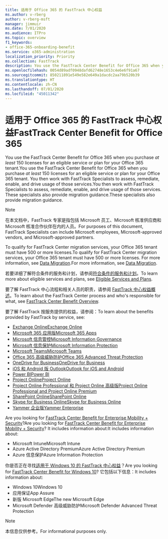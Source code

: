 ```yaml
---
title: 适用于 Office 365 的 FastTrack 中心权益
ms.author: v-rberg
author: v-rberg-msft
manager: jimmuir
ms.date: 7/01/2020
ms.audience: ITPro
ms.topic: overview
f1_keywords:
- office-365-onboarding-benefit
ms.service: o365-administration
localization_priority: Priority
ms.collection: FastTrack
description: You use the FastTrack Center Benefit for Office 365 when you purchase at least 150 licenses for an eligible service or plan for your Office 365 tenant. You then work with FastTrack Specialists to assess, remediate, enable, and drive usage of those services. These specialists also provide migration guidance.
ms.openlocfilehash: 0054d89adf0948dafd62748e1653c4e6e6f91a67
ms.sourcegitcommit: 850211891e549e582e649a1dacdc2aa79b520b39
ms.translationtype: HT
ms.contentlocale: zh-CN
ms.lasthandoff: 07/01/2020
ms.locfileid: "45011342"
---
```

# <a name="fasttrack-center-benefit-for-office-365"></a><span data-ttu-id="4cad1-105">适用于 Office 365 的 FastTrack 中心权益</span><span class="sxs-lookup"><span data-stu-id="4cad1-105">FastTrack Center Benefit for Office 365</span></span>

<span data-ttu-id="4cad1-106">You use the FastTrack Center Benefit for Office 365 when you purchase  *at least*  150 licenses for an eligible service or plan for your Office 365 tenant.</span><span class="sxs-lookup"><span data-stu-id="4cad1-106">You use the FastTrack Center Benefit for Office 365 when you purchase  *at least*  150 licenses for an eligible service or plan for your Office 365 tenant.</span></span> <span data-ttu-id="4cad1-107">You then work with FastTrack Specialists to assess, remediate, enable, and drive usage of those services.</span><span class="sxs-lookup"><span data-stu-id="4cad1-107">You then work with FastTrack Specialists to assess, remediate, enable, and drive usage of those services.</span></span> <span data-ttu-id="4cad1-108">These specialists also provide migration guidance.</span><span class="sxs-lookup"><span data-stu-id="4cad1-108">These specialists also provide migration guidance.</span></span> 
  
> [!NOTE]
> <span data-ttu-id="4cad1-109">在本文档中，FastTrack 专家是指包括 Microsoft 员工、Microsoft 核准供应商和 Microsoft 核准合作伙伴在内的人员。</span><span class="sxs-lookup"><span data-stu-id="4cad1-109">For purposes of this document, FastTrack Specialists can include Microsoft employees, Microsoft-approved vendors, and Microsoft-approved partners.</span></span> 
  
<span data-ttu-id="4cad1-110">To qualify for FastTrack Center migration services, your Office 365 tenant must have 500 or more licenses.</span><span class="sxs-lookup"><span data-stu-id="4cad1-110">To qualify for FastTrack Center migration services, your Office 365 tenant must have 500 or more licenses.</span></span> <span data-ttu-id="4cad1-111">For more information, see [Data Migration](O365-data-migration.md).</span><span class="sxs-lookup"><span data-stu-id="4cad1-111">For more information, see [Data Migration](O365-data-migration.md).</span></span>
  
<span data-ttu-id="4cad1-112">若要详细了解符合条件的服务和计划，请参阅[符合条件的服务和计划](M365-eligible-services-and-plans.md)。</span><span class="sxs-lookup"><span data-stu-id="4cad1-112">To learn more about eligible services and plans, see [Eligible Services and Plans](M365-eligible-services-and-plans.md).</span></span>
  
<span data-ttu-id="4cad1-113">要了解 FastTrack 中心流程和相关人员的职责，请参阅 [FastTrack 中心权益概述](O365-fasttrack-benefit-overview.md)。</span><span class="sxs-lookup"><span data-stu-id="4cad1-113">To learn about the FastTrack Center process and who's responsible for what, see [FastTrack Center Benefit Overview](O365-fasttrack-benefit-overview.md).</span></span>

<span data-ttu-id="4cad1-114">要了解 FastTrack 按服务提供的权益，请参阅：</span><span class="sxs-lookup"><span data-stu-id="4cad1-114">To learn about the benefits provided by FastTrack by service, see:</span></span>

- [<span data-ttu-id="4cad1-115">Exchange Online</span><span class="sxs-lookup"><span data-stu-id="4cad1-115">Exchange Online</span></span>](O365-fasttrack-responsibilities.md#exchange-online)
- [<span data-ttu-id="4cad1-116">Microsoft 365 应用版</span><span class="sxs-lookup"><span data-stu-id="4cad1-116">Microsoft 365 Apps</span></span>](O365-fasttrack-responsibilities.md#microsoft-365-apps)
- [<span data-ttu-id="4cad1-117">Microsoft 信息管控</span><span class="sxs-lookup"><span data-stu-id="4cad1-117">Microsoft Information Governance</span></span>](O365-fasttrack-responsibilities.md#microsoft-information-governance)
- [<span data-ttu-id="4cad1-118">Microsoft 信息保护</span><span class="sxs-lookup"><span data-stu-id="4cad1-118">Microsoft Information Protection</span></span>](O365-fasttrack-responsibilities.md#microsoft-information-protection)
- [<span data-ttu-id="4cad1-119">Microsoft Teams</span><span class="sxs-lookup"><span data-stu-id="4cad1-119">Microsoft Teams</span></span>](O365-fasttrack-responsibilities.md#microsoft-teams)
- [<span data-ttu-id="4cad1-120">Office 365 高级威胁防护</span><span class="sxs-lookup"><span data-stu-id="4cad1-120">Office 365 Advanced Threat Protection</span></span>](O365-fasttrack-responsibilities.md#office-365-advanced-threat-protection)
- [<span data-ttu-id="4cad1-121">OneDrive for Business</span><span class="sxs-lookup"><span data-stu-id="4cad1-121">OneDrive for Business</span></span>](O365-fasttrack-responsibilities.md#onedrive-for-business)
- [<span data-ttu-id="4cad1-122">iOS 和 Android 版 Outlook</span><span class="sxs-lookup"><span data-stu-id="4cad1-122">Outlook for iOS and Android</span></span>](O365-fasttrack-responsibilities.md#outlook-for-ios-and-android)
- [<span data-ttu-id="4cad1-123">Power BI</span><span class="sxs-lookup"><span data-stu-id="4cad1-123">Power BI</span></span>](O365-fasttrack-responsibilities.md#power-bi)
- [<span data-ttu-id="4cad1-124">Project Online</span><span class="sxs-lookup"><span data-stu-id="4cad1-124">Project Online</span></span>](O365-fasttrack-responsibilities.md#project-online)
- [<span data-ttu-id="4cad1-125">Project Online Professional 和 Project Online 高级版</span><span class="sxs-lookup"><span data-stu-id="4cad1-125">Project Online Professional and Project Online Premium</span></span>](O365-fasttrack-responsibilities.md#project-online-professional-and-project-online-premium)
- [<span data-ttu-id="4cad1-126">SharePoint Online</span><span class="sxs-lookup"><span data-stu-id="4cad1-126">SharePoint Online</span></span>](O365-fasttrack-responsibilities.md#sharepoint-online)
- [<span data-ttu-id="4cad1-127">Skype for Business Online</span><span class="sxs-lookup"><span data-stu-id="4cad1-127">Skype for Business Online</span></span>](O365-fasttrack-responsibilities.md#skype-for-business-online)
- [<span data-ttu-id="4cad1-128">Yammer 企业版</span><span class="sxs-lookup"><span data-stu-id="4cad1-128">Yammer Enterprise</span></span>](O365-fasttrack-responsibilities.md#yammer-enterprise)
  
<span data-ttu-id="4cad1-129">Are you looking for [FastTrack Center Benefit for Enterprise Mobility + Security](EMS-fasttrack-benefit-for-EMS.md)?</span><span class="sxs-lookup"><span data-stu-id="4cad1-129">Are you looking for [FastTrack Center Benefit for Enterprise Mobility + Security](EMS-fasttrack-benefit-for-EMS.md)?</span></span> <span data-ttu-id="4cad1-130">It includes information about:</span><span class="sxs-lookup"><span data-stu-id="4cad1-130">It includes information about:</span></span>
  
- <span data-ttu-id="4cad1-131">Microsoft Intune</span><span class="sxs-lookup"><span data-stu-id="4cad1-131">Microsoft Intune</span></span>
- <span data-ttu-id="4cad1-132">Azure Active Directory Premium</span><span class="sxs-lookup"><span data-stu-id="4cad1-132">Azure Active Directory Premium</span></span> 
- <span data-ttu-id="4cad1-133">Azure 信息保护</span><span class="sxs-lookup"><span data-stu-id="4cad1-133">Azure Information Protection</span></span>

<span data-ttu-id="4cad1-134">你是否正在寻找[适用于 Windows 10 的 FastTrack 中心权益](Win-10-fasttrack-benefit-for-Windows-10.md)？</span><span class="sxs-lookup"><span data-stu-id="4cad1-134">Are you looking for [FastTrack Center Benefit for Windows 10](Win-10-fasttrack-benefit-for-Windows-10.md)?</span></span> <span data-ttu-id="4cad1-135">它包括以下信息：</span><span class="sxs-lookup"><span data-stu-id="4cad1-135">It includes information about:</span></span>

- <span data-ttu-id="4cad1-136">Windows 10</span><span class="sxs-lookup"><span data-stu-id="4cad1-136">Windows 10</span></span>
- <span data-ttu-id="4cad1-137">应用保证</span><span class="sxs-lookup"><span data-stu-id="4cad1-137">App Assure</span></span>
- <span data-ttu-id="4cad1-138">新版 Microsoft Edge</span><span class="sxs-lookup"><span data-stu-id="4cad1-138">The new Microsoft Edge</span></span>
- <span data-ttu-id="4cad1-139">Microsoft Defender 高级威胁防护</span><span class="sxs-lookup"><span data-stu-id="4cad1-139">Microsoft Defender Advanced Threat Protection</span></span>
    
> [!NOTE]
> <span data-ttu-id="4cad1-140">本信息仅供参考。</span><span class="sxs-lookup"><span data-stu-id="4cad1-140">For informational purposes only.</span></span> 

